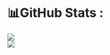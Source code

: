 # 📊GitHub Stats :
![](https://github-readme-stats.vercel.app/api?username=Deepak22903&theme=radical&hide_border=false&include_all_commits=false&count_private=false)<br/>
![](https://github-readme-streak-stats.herokuapp.com/?user=Deepak22903&theme=radical&hide_border=false)<br/>
